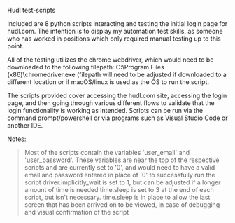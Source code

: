 Hudl test-scripts

Included are 8 python scripts interacting and testing the initial login page for hudl.com. The intention is to display my automation test skills, as someone who has worked in positions which only required manual testing up to this point.

All of the testing utilizes the chrome webdriver, which would need to be downloaded to the following filepath: C:\Program Files (x86)\chromedriver.exe (filepath will need to be adjusted if downloaded to a different location or if macOS/linux is used as the OS to run the script.

The scripts provided cover accessing the hudl.com site, accessing the login page, and then going through various different flows to validate that the login functionality is working as intended.
Scripts can be run via the command prompt/powershell or via programs such as Visual Studio Code or another IDE.

Notes: 
> Most of the scripts contain the variables 'user_email' and 'user_password'. These variables are near the top of the respective scripts and are currently set to '0', and would need to have a valid email and password entered in place of '0' to successfully run the script
> driver.implicitly_wait is set to 1, but can be adjusted if a longer amount of time is needed
> time.sleep is set to 3 at the end of each script, but isn't necessary. time.sleep is in place to allow the last screen that has been arrived on to be viewed, in case of debugging and visual confirmation of the script

